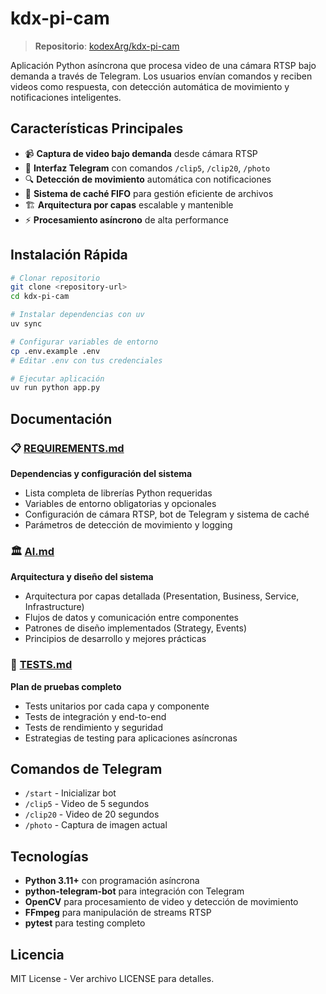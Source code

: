 # kdx-pi-cam

> **Repositorio**: [kodexArg/kdx-pi-cam](https://github.com/kodexArg/kdx-pi-cam)

Aplicación Python asíncrona que procesa video de una cámara RTSP bajo demanda a través de Telegram. Los usuarios envían comandos y reciben videos como respuesta, con detección automática de movimiento y notificaciones inteligentes.

## Características Principales

- 📹 **Captura de video bajo demanda** desde cámara RTSP
- 🤖 **Interfaz Telegram** con comandos `/clip5`, `/clip20`, `/photo`
- 🔍 **Detección de movimiento** automática con notificaciones
- 💾 **Sistema de caché FIFO** para gestión eficiente de archivos
- 🏗️ **Arquitectura por capas** escalable y mantenible
- ⚡ **Procesamiento asíncrono** de alta performance

## Instalación Rápida

```bash
# Clonar repositorio
git clone <repository-url>
cd kdx-pi-cam

# Instalar dependencias con uv
uv sync

# Configurar variables de entorno
cp .env.example .env
# Editar .env con tus credenciales

# Ejecutar aplicación
uv run python app.py
```

## Documentación

### 📋 [REQUIREMENTS.md](./REQUIREMENTS.md)
**Dependencias y configuración del sistema**
- Lista completa de librerías Python requeridas
- Variables de entorno obligatorias y opcionales
- Configuración de cámara RTSP, bot de Telegram y sistema de caché
- Parámetros de detección de movimiento y logging

### 🏛️ [AI.md](./AI.md) 
**Arquitectura y diseño del sistema**
- Arquitectura por capas detallada (Presentation, Business, Service, Infrastructure)
- Flujos de datos y comunicación entre componentes
- Patrones de diseño implementados (Strategy, Events)
- Principios de desarrollo y mejores prácticas

### 🧪 [TESTS.md](./TESTS.md)
**Plan de pruebas completo**
- Tests unitarios por cada capa y componente
- Tests de integración y end-to-end
- Tests de rendimiento y seguridad
- Estrategias de testing para aplicaciones asíncronas

## Comandos de Telegram

- `/start` - Inicializar bot
- `/clip5` - Video de 5 segundos
- `/clip20` - Video de 20 segundos  
- `/photo` - Captura de imagen actual

## Tecnologías

- **Python 3.11+** con programación asíncrona
- **python-telegram-bot** para integración con Telegram
- **OpenCV** para procesamiento de video y detección de movimiento
- **FFmpeg** para manipulación de streams RTSP
- **pytest** para testing completo

## Licencia

MIT License - Ver archivo LICENSE para detalles.